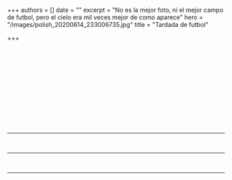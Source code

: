 +++
authors = []
date = ""
excerpt = "No es la mejor foto, ni el mejor campo de futbol, pero el cielo era mil veces mejor de como aparece"
hero = "/images/polish_20200614_233006735.jpg"
title = "Tardada de futbol"

+++
<br />

<br />

<br />

<br />

<br /><br /><br /><br /><br /><br /><br />

***

<br />

***

<br />

***

<br />  
<p> </p>

<p> </p>

<p> </p>

<p> </p>

<p> </p>

<p> </p>

<p> </p>

<p> </p><p> </p>

<p> </p>

<p> </p>

<p> </p>

<p> </p>

<p> </p>

<p> </p>